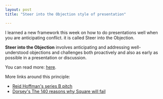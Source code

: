 ```yaml
---
layout: post
title: "Steer into the Objection style of presentation"

---
```


I learned a new framework this week on how to do presentations well when you are anticipating conflict. it is called Steer into the Objection.

**Steer into the Objection** involves anticipating and addressing well-understood objections and challenges both proactively and also as early as possible in a presentation or discussion.

You can read more: [here](https://medium.com/@saumil/steer-into-the-objection-a-simple-persuasion-hack-764d421702b4).

More links around this principle:
- [Reid Hoffman's series B pitch](https://reidhoffman.org/linkedin-pitch-to-greylock/)
- [Dorsey's The 140 reasons why Square will fail](https://inc.com/audacious-companies/issie-lapowsky/square.html)
